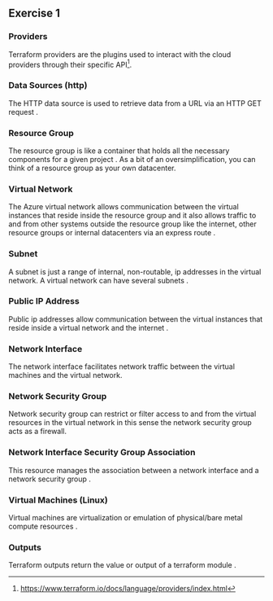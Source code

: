 ## Exercise 1

### Providers
Terraform providers are the plugins used to interact with the cloud providers through their specific API[^1].

### Data Sources (http)
The HTTP data source is used to retrieve data from a URL via an HTTP GET request .

### Resource Group
The resource group is like a container that holds all the necessary components for a given project . As a bit of an oversimplification, you can think of a resource group as your own datacenter.

### Virtual Network
The Azure virtual network allows communication between the virtual instances that reside inside the resource group and it also allows traffic to and from other systems outside the resource group like the internet, other resource groups or internal datacenters via an express route .

### Subnet  
A subnet is just a range of internal, non-routable, ip addresses in the virtual network. A virtual network can have several subnets .

### Public IP Address
Public ip addresses allow communication between the virtual instances that reside inside a virtual network and the internet .

### Network Interface
The network interface facilitates network traffic between the virtual machines and the virtual network.

### Network Security Group
Network security group can restrict or filter access to and from the virtual resources in the virtual network  in this sense the network security group acts as a firewall. 

### Network Interface Security Group Association
This resource manages the association between a network interface and a network security group .

### Virtual Machines (Linux)
Virtual machines are virtualization or emulation of physical/bare metal compute resources .

### Outputs
Terraform outputs return the value or output of a terraform module .

[^1]: https://www.terraform.io/docs/language/providers/index.html 

